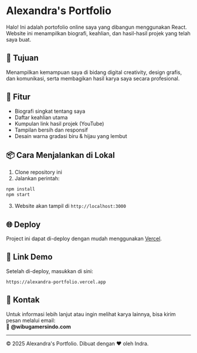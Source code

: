 # Alexandra's Portfolio

Halo! Ini adalah portofolio online saya yang dibangun menggunakan React. Website ini menampilkan biografi, keahlian, dan hasil-hasil projek yang telah saya buat.

## 🎯 Tujuan
Menampilkan kemampuan saya di bidang digital creativity, design grafis, dan komunikasi, serta membagikan hasil karya saya secara profesional.

## 🚀 Fitur
- Biografi singkat tentang saya
- Daftar keahlian utama
- Kumpulan link hasil projek (YouTube)
- Tampilan bersih dan responsif
- Desain warna gradasi biru & hijau yang lembut

## 📦 Cara Menjalankan di Lokal
1. Clone repository ini
2. Jalankan perintah:
```bash
npm install
npm start
```
3. Website akan tampil di `http://localhost:3000`

## 🌐 Deploy
Project ini dapat di-deploy dengan mudah menggunakan [Vercel](https://vercel.com/).

## 📎 Link Demo
Setelah di-deploy, masukkan di sini:
```
https://alexandra-portfolio.vercel.app
```

## 📮 Kontak
Untuk informasi lebih lanjut atau ingin melihat karya lainnya, bisa kirim pesan melalui email:  
📧 **@wibugamersindo.com**

---
&copy; 2025 Alexandra's Portfolio. Dibuat dengan ❤️ oleh Indra.
